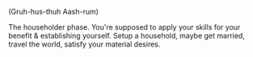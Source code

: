 (Gruh-hus-thuh Aash-rum)

The householder phase. You're supposed to apply your skills for your benefit & establishing yourself. Setup a household, maybe get married, travel the world, satisfy your material desires.